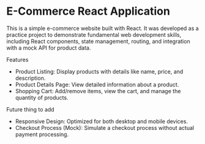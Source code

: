 # E-Commerce React Application

This is a simple e-commerce website built with React. It was developed as a practice project to demonstrate fundamental web development skills, including React components, state management, routing, and integration with a mock API for product data.

Features

- Product Listing: Display products with details like name, price, and description.
- Product Details Page: View detailed information about a product.
- Shopping Cart: Add/remove items, view the cart, and manage the quantity of products.

Future thing to add

- Responsive Design: Optimized for both desktop and mobile devices.
- Checkout Process (Mock): Simulate a checkout process without actual payment processing.
